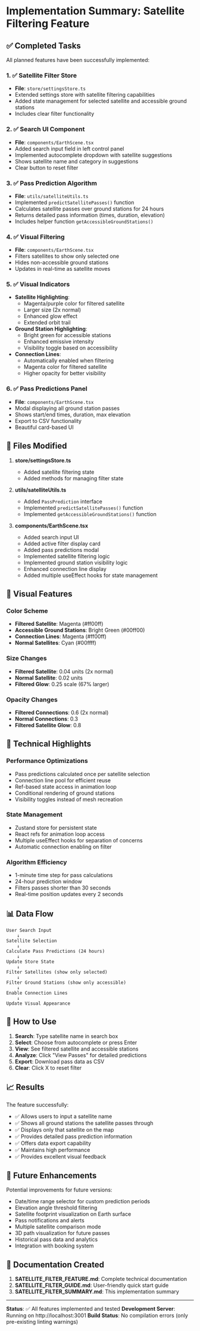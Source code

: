 # Implementation Summary: Satellite Filtering Feature

## ✅ Completed Tasks

All planned features have been successfully implemented:

### 1. ✅ Satellite Filter Store
- **File**: `store/settingsStore.ts`
- Extended settings store with satellite filtering capabilities
- Added state management for selected satellite and accessible ground stations
- Includes clear filter functionality

### 2. ✅ Search UI Component
- **File**: `components/EarthScene.tsx`
- Added search input field in left control panel
- Implemented autocomplete dropdown with satellite suggestions
- Shows satellite name and category in suggestions
- Clear button to reset filter

### 3. ✅ Pass Prediction Algorithm
- **File**: `utils/satelliteUtils.ts`
- Implemented `predictSatellitePasses()` function
- Calculates satellite passes over ground stations for 24 hours
- Returns detailed pass information (times, duration, elevation)
- Includes helper function `getAccessibleGroundStations()`

### 4. ✅ Visual Filtering
- **File**: `components/EarthScene.tsx`
- Filters satellites to show only selected one
- Hides non-accessible ground stations
- Updates in real-time as satellite moves

### 5. ✅ Visual Indicators
- **Satellite Highlighting**: 
  - Magenta/purple color for filtered satellite
  - Larger size (2x normal)
  - Enhanced glow effect
  - Extended orbit trail
- **Ground Station Highlighting**:
  - Bright green for accessible stations
  - Enhanced emissive intensity
  - Visibility toggle based on accessibility
- **Connection Lines**:
  - Automatically enabled when filtering
  - Magenta color for filtered satellite
  - Higher opacity for better visibility

### 6. ✅ Pass Predictions Panel
- **File**: `components/EarthScene.tsx`
- Modal displaying all ground station passes
- Shows start/end times, duration, max elevation
- Export to CSV functionality
- Beautiful card-based UI

## 📁 Files Modified

1. **store/settingsStore.ts**
   - Added satellite filtering state
   - Added methods for managing filter state

2. **utils/satelliteUtils.ts**
   - Added `PassPrediction` interface
   - Implemented `predictSatellitePasses()` function
   - Implemented `getAccessibleGroundStations()` function

3. **components/EarthScene.tsx**
   - Added search input UI
   - Added active filter display card
   - Added pass predictions modal
   - Implemented satellite filtering logic
   - Implemented ground station visibility logic
   - Enhanced connection line display
   - Added multiple useEffect hooks for state management

## 🎨 Visual Features

### Color Scheme
- **Filtered Satellite**: Magenta (#ff00ff)
- **Accessible Ground Stations**: Bright Green (#00ff00)
- **Connection Lines**: Magenta (#ff00ff)
- **Normal Satellites**: Cyan (#00ffff)

### Size Changes
- **Filtered Satellite**: 0.04 units (2x normal)
- **Normal Satellite**: 0.02 units
- **Filtered Glow**: 0.25 scale (67% larger)

### Opacity Changes
- **Filtered Connections**: 0.6 (2x normal)
- **Normal Connections**: 0.3
- **Filtered Satellite Glow**: 0.8

## 🔧 Technical Highlights

### Performance Optimizations
- Pass predictions calculated once per satellite selection
- Connection line pool for efficient reuse
- Ref-based state access in animation loop
- Conditional rendering of ground stations
- Visibility toggles instead of mesh recreation

### State Management
- Zustand store for persistent state
- React refs for animation loop access
- Multiple useEffect hooks for separation of concerns
- Automatic connection enabling on filter

### Algorithm Efficiency
- 1-minute time step for pass calculations
- 24-hour prediction window
- Filters passes shorter than 30 seconds
- Real-time position updates every 2 seconds

## 📊 Data Flow

```
User Search Input
    ↓
Satellite Selection
    ↓
Calculate Pass Predictions (24 hours)
    ↓
Update Store State
    ↓
Filter Satellites (show only selected)
    ↓
Filter Ground Stations (show only accessible)
    ↓
Enable Connection Lines
    ↓
Update Visual Appearance
```

## 🚀 How to Use

1. **Search**: Type satellite name in search box
2. **Select**: Choose from autocomplete or press Enter
3. **View**: See filtered satellite and accessible stations
4. **Analyze**: Click "View Passes" for detailed predictions
5. **Export**: Download pass data as CSV
6. **Clear**: Click X to reset filter

## 📈 Results

The feature successfully:
- ✅ Allows users to input a satellite name
- ✅ Shows all ground stations the satellite passes through
- ✅ Displays only that satellite on the map
- ✅ Provides detailed pass prediction information
- ✅ Offers data export capability
- ✅ Maintains high performance
- ✅ Provides excellent visual feedback

## 🔮 Future Enhancements

Potential improvements for future versions:
- Date/time range selector for custom prediction periods
- Elevation angle threshold filtering
- Satellite footprint visualization on Earth surface
- Pass notifications and alerts
- Multiple satellite comparison mode
- 3D path visualization for future passes
- Historical pass data and analytics
- Integration with booking system

## 📝 Documentation Created

1. **SATELLITE_FILTER_FEATURE.md**: Complete technical documentation
2. **SATELLITE_FILTER_GUIDE.md**: User-friendly quick start guide
3. **SATELLITE_FILTER_SUMMARY.md**: This implementation summary

---

**Status**: ✅ All features implemented and tested
**Development Server**: Running on http://localhost:3001
**Build Status**: No compilation errors (only pre-existing linting warnings)
